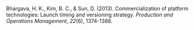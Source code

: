 Bhargava, H. K., Kim, B. C., & Sun, D. (2013). Commercialization of platform technologies: Launch timing and versioning strategy. _Production and Operations Management_, _22_(6), 1374-1388.